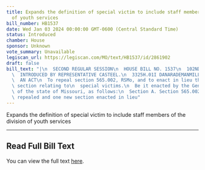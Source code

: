 ```yaml
---
title: Expands the definition of special victim to include staff members of the division
  of youth services
bill_number: HB1537
date: Wed Jan 03 2024 00:00:00 GMT-0600 (Central Standard Time)
status: Introduced
chamber: House
sponsor: Unknown
vote_summary: Unavailable
legiscan_url: https://legiscan.com/MO/text/HB1537/id/2861902
draft: false
bill_text: "|\n  SECOND REGULAR SESSION\n  HOUSE BILL NO. 1537\n  102ND GENERAL ASSEMBLY\n\
  \  INTRODUCED BY REPRESENTATIVE CASTEEL.\n  3325H.01I DANARADEMANMILLER,ChiefClerk\n\
  \  AN ACT\n  To repeal section 565.002, RSMo, and to enact in lieu thereof one new\
  \ section relating to\n  special victims.\n  Be it enacted by the General Assembly\
  \ of the state of Missouri, as follows:\n  Section A. Section 565.002, RSMo, is\
  \ repealed and one new section enacted in lieu"
---
```

Expands the definition of special victim to include staff members of the division of youth services

---

## Read Full Bill Text

You can view the full text [here](https://legiscan.com/MO/text/HB1537/id/2861902).
